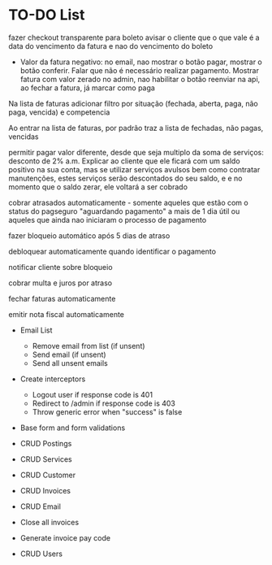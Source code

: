# TO-DO List


fazer checkout transparente para boleto
  avisar o cliente que o que vale é a data do vencimento da fatura e nao do vencimento do boleto

- Valor da fatura negativo:
    no email, nao mostrar o botão pagar, mostrar o botão conferir. Falar que não é necessário realizar pagamento. Mostrar fatura com valor zerado
    no admin, nao habilitar o botão reenviar
    na api, ao fechar a fatura, já marcar como paga

Na lista de faturas adicionar filtro por situação (fechada, aberta, paga, não paga, vencida) e competencia

Ao entrar na lista de faturas, por padrão traz a lista de fechadas, não pagas, vencidas

permitir pagar valor diferente, desde que seja multiplo da soma de serviços: desconto de 2% a.m.
  Explicar ao cliente que ele ficará com um saldo positivo na sua conta, mas se utilizar serviços avulsos bem como contratar manutenções, estes serviços serão descontados do seu saldo, e e no momento que o saldo zerar, ele voltará a ser cobrado

cobrar atrasados automaticamente - somente aqueles que estão com o status do pagseguro "aguardando pagamento" a mais de 1 dia útil ou aqueles que ainda nao iniciaram o processo de pagamento

fazer bloqueio automático após 5 dias de atraso

debloquear automaticamente quando identificar o pagamento

notificar cliente sobre bloqueio

cobrar multa e juros por atraso

fechar faturas automaticamente

emitir nota fiscal automaticamente





- Email List
  - Remove email from list (if unsent)
  - Send email (if unsent)
  - Send all unsent emails

- Create interceptors
  - Logout user if response code is 401
  - Redirect to /admin if response code is 403
  - Throw generic error when "success" is false

- Base form and form validations

- CRUD Postings
- CRUD Services
- CRUD Customer
- CRUD Invoices
- CRUD Email
- Close all invoices
- Generate invoice pay code
- CRUD Users
